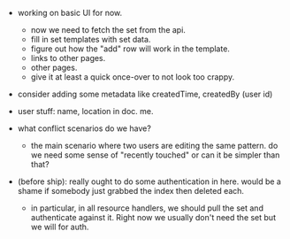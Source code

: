 
- working on basic UI for now.
  - now we need to fetch the set from the api.
  - fill in set templates with set data.
  - figure out how the "add" row will work in the template.
  - links to other pages.
  - other pages.
  - give it at least a quick once-over to not look too crappy.


- consider adding some metadata like createdTime, createdBy (user id)

- user stuff: name, location in doc. me.

- what conflict scenarios do we have?
  - the main scenario where two users are editing the same pattern. do we need some sense of "recently touched" or can it be simpler than that?

- (before ship): really ought to do some authentication in here. would be a shame if somebody just grabbed the index then deleted each.
  - in particular, in all resource handlers, we should pull the set and authenticate against it. Right now we usually don't need the set but we will for auth.
